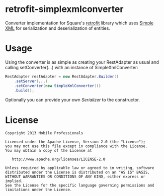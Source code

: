 retrofit-simplexmlconverter
===========================

Converter implementation for Square's [retrofit][1] library which uses [Simple XML][2]
for serialization and deserialization of entities.


Usage
=======

Using the converter is as simple as creating your RestAdapter as usual and calling setConverter(...) with an instance of SimpleXmlConverter:

```java
RestAdapter restAdapter = new RestAdapter.Builder()
    .setServer(...)
    .setConverter(new SimpleXmlConverter())
    .build();
```

Optionally you can provide your own *Serializer* to the constructor.

License
=======

    Copyright 2013 Mobile Professionals

    Licensed under the Apache License, Version 2.0 (the "License");
    you may not use this file except in compliance with the License.
    You may obtain a copy of the License at

       http://www.apache.org/licenses/LICENSE-2.0

    Unless required by applicable law or agreed to in writing, software
    distributed under the License is distributed on an "AS IS" BASIS,
    WITHOUT WARRANTIES OR CONDITIONS OF ANY KIND, either express or implied.
    See the License for the specific language governing permissions and
    limitations under the License.


 [1]: http://square.github.io/retrofit/
 [2]: http://simple.sourceforge.net/
